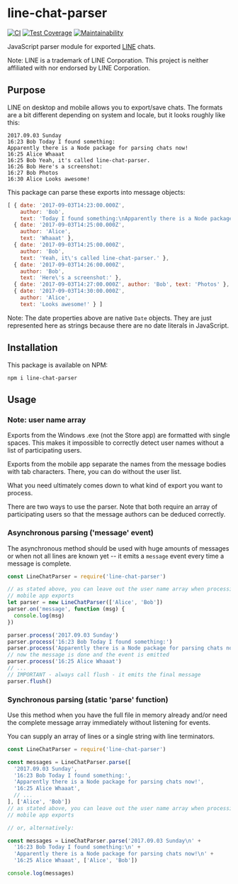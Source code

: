 # line-chat-parser

[![CI](https://github.com/meyfa/line-chat-parser/actions/workflows/main.yml/badge.svg)](https://github.com/meyfa/line-chat-parser/actions/workflows/main.yml)
[![Test Coverage](https://api.codeclimate.com/v1/badges/b8bc10ac14103c158e75/test_coverage)](https://codeclimate.com/github/meyfa/line-chat-parser/test_coverage)
[![Maintainability](https://api.codeclimate.com/v1/badges/b8bc10ac14103c158e75/maintainability)](https://codeclimate.com/github/meyfa/line-chat-parser/maintainability)

JavaScript parser module for exported [LINE](https://line.me/) chats.

Note: LINE is a trademark of LINE Corporation. This project is neither
affiliated with nor endorsed by LINE Corporation.

## Purpose

LINE on desktop and mobile allows you to export/save chats. The formats are a
bit different depending on system and locale, but it looks roughly like this:

```
2017.09.03 Sunday
16:23 Bob Today I found something:
Apparently there is a Node package for parsing chats now!
16:25 Alice Whaaat
16:25 Bob Yeah, it's called line-chat-parser.
16:26 Bob Here's a screenshot:
16:27 Bob Photos
16:30 Alice Looks awesome!
```

This package can parse these exports into message objects:

```javascript
[ { date: '2017-09-03T14:23:00.000Z',
    author: 'Bob',
    text: 'Today I found something:\nApparently there is a Node package for parsing chats now!' },
  { date: '2017-09-03T14:25:00.000Z',
    author: 'Alice',
    text: 'Whaaat' },
  { date: '2017-09-03T14:25:00.000Z',
    author: 'Bob',
    text: 'Yeah, it\'s called line-chat-parser.' },
  { date: '2017-09-03T14:26:00.000Z',
    author: 'Bob',
    text: 'Here\'s a screenshot:' },
  { date: '2017-09-03T14:27:00.000Z', author: 'Bob', text: 'Photos' },
  { date: '2017-09-03T14:30:00.000Z',
    author: 'Alice',
    text: 'Looks awesome!' } ]
```

Note: The date properties above are native `Date` objects. They are just
represented here as strings because there are no date literals in JavaScript.

## Installation

This package is available on NPM:

```
npm i line-chat-parser
```

## Usage

### Note: user name array

Exports from the Windows .exe (not the Store app) are formatted with single
spaces. This makes it impossible to correctly detect user names without a list
of participating users.

Exports from the mobile app separate the names from the message bodies with tab
characters. There, you can do without the user list.

What you need ultimately comes down to what kind of export you want to process.

There are two ways to use the parser. Note that both require an array of
participating users so that the message authors can be deduced correctly.

### Asynchronous parsing ('message' event)

The asynchronous method should be used with huge amounts of messages or when not
all lines are known yet -- it emits a `message` event every time a message is
complete.

```javascript
const LineChatParser = require('line-chat-parser')

// as stated above, you can leave out the user name array when processing
// mobile app exports
let parser = new LineChatParser(['Alice', 'Bob'])
parser.on('message', function (msg) {
  console.log(msg)
})

parser.process('2017.09.03 Sunday')
parser.process('16:23 Bob Today I found something:')
parser.process('Apparently there is a Node package for parsing chats now!')
// now the message is done and the event is emitted
parser.process('16:25 Alice Whaaat')
// ...
// IMPORTANT - always call flush - it emits the final message
parser.flush()
```

### Synchronous parsing (static 'parse' function)

Use this method when you have the full file in memory already and/or need the
complete message array immediately without listening for events.

You can supply an array of lines or a single string with line terminators.

```javascript
const LineChatParser = require('line-chat-parser')

const messages = LineChatParser.parse([
  '2017.09.03 Sunday',
  '16:23 Bob Today I found something:',
  'Apparently there is a Node package for parsing chats now!',
  '16:25 Alice Whaaat',
  // ...
], ['Alice', 'Bob'])
// as stated above, you can leave out the user name array when processing
// mobile app exports

// or, alternatively:

const messages = LineChatParser.parse('2017.09.03 Sunday\n' +
  '16:23 Bob Today I found something:\n' +
  'Apparently there is a Node package for parsing chats now!\n' +
  '16:25 Alice Whaaat', ['Alice', 'Bob'])

console.log(messages)
```
